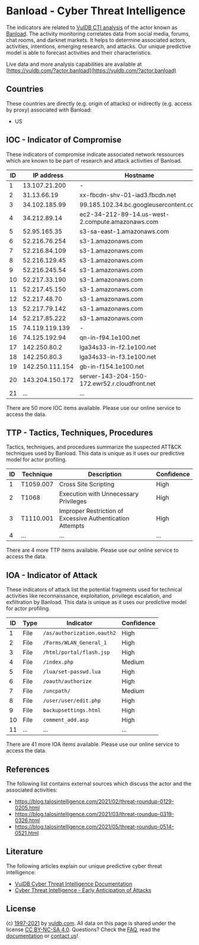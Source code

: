 # Banload - Cyber Threat Intelligence

The indicators are related to [VulDB CTI analysis](https://vuldb.com/?doc.cti) of the actor known as [Banload](https://vuldb.com/?actor.banload). The activity monitoring correlates data from social media, forums, chat rooms, and darknet markets. It helps to determine associated actors, activities, intentions, emerging research, and attacks. Our unique predictive model is able to forecast activities and their characteristics.

Live data and more analysis capabilities are available at [https://vuldb.com/?actor.banload](https://vuldb.com/?actor.banload)

## Countries

These countries are directly (e.g. origin of attacks) or indirectly (e.g. access by proxy) associated with Banload:

* US

## IOC - Indicator of Compromise

These indicators of compromise indicate associated network ressources which are known to be part of research and attack activities of Banload.

ID | IP address | Hostname | Confidence
-- | ---------- | -------- | ----------
1 | 13.107.21.200 | - | High
2 | 31.13.66.19 | xx-fbcdn-shv-01-iad3.fbcdn.net | High
3 | 34.102.185.99 | 99.185.102.34.bc.googleusercontent.com | Medium
4 | 34.212.89.14 | ec2-34-212-89-14.us-west-2.compute.amazonaws.com | Medium
5 | 52.95.165.35 | s3-sa-east-1.amazonaws.com | Medium
6 | 52.216.76.254 | s3-1.amazonaws.com | Medium
7 | 52.216.84.109 | s3-1.amazonaws.com | Medium
8 | 52.216.129.45 | s3-1.amazonaws.com | Medium
9 | 52.216.245.54 | s3-1.amazonaws.com | Medium
10 | 52.217.33.190 | s3-1.amazonaws.com | Medium
11 | 52.217.45.150 | s3-1.amazonaws.com | Medium
12 | 52.217.48.70 | s3-1.amazonaws.com | Medium
13 | 52.217.79.142 | s3-1.amazonaws.com | Medium
14 | 52.217.85.222 | s3-1.amazonaws.com | Medium
15 | 74.119.119.139 | - | High
16 | 74.125.192.94 | qn-in-f94.1e100.net | High
17 | 142.250.80.2 | lga34s33-in-f2.1e100.net | High
18 | 142.250.80.3 | lga34s33-in-f3.1e100.net | High
19 | 142.250.111.154 | gb-in-f154.1e100.net | High
20 | 143.204.150.172 | server-143-204-150-172.ewr52.r.cloudfront.net | High
21 | ... | ... | ...

There are 50 more IOC items available. Please use our online service to access the data.

## TTP - Tactics, Techniques, Procedures

Tactics, techniques, and procedures summarize the suspected ATT&CK techniques used by Banload. This data is unique as it uses our predictive model for actor profiling.

ID | Technique | Description | Confidence
-- | --------- | ----------- | ----------
1 | T1059.007 | Cross Site Scripting | High
2 | T1068 | Execution with Unnecessary Privileges | High
3 | T1110.001 | Improper Restriction of Excessive Authentication Attempts | High
4 | ... | ... | ...

There are 4 more TTP items available. Please use our online service to access the data.

## IOA - Indicator of Attack

These indicators of attack list the potential fragments used for technical activities like reconnaissance, exploitation, privilege escalation, and exfiltration by Banload. This data is unique as it uses our predictive model for actor profiling.

ID | Type | Indicator | Confidence
-- | ---- | --------- | ----------
1 | File | `/as/authorization.oauth2` | High
2 | File | `/Forms/WLAN_General_1` | High
3 | File | `/html/portal/flash.jsp` | High
4 | File | `/index.php` | Medium
5 | File | `/lua/set-passwd.lua` | High
6 | File | `/oauth/authorize` | High
7 | File | `/uncpath/` | Medium
8 | File | `/user/user/edit.php` | High
9 | File | `backupsettings.html` | High
10 | File | `comment_add.asp` | High
11 | ... | ... | ...

There are 41 more IOA items available. Please use our online service to access the data.

## References

The following list contains external sources which discuss the actor and the associated activities:

* https://blog.talosintelligence.com/2021/02/threat-roundup-0129-0205.html
* https://blog.talosintelligence.com/2021/03/threat-roundup-0319-0326.html
* https://blog.talosintelligence.com/2021/05/threat-roundup-0514-0521.html

## Literature

The following articles explain our unique predictive cyber threat intelligence:

* [VulDB Cyber Threat Intelligence Documentation](https://vuldb.com/?doc.cti)
* [Cyber Threat Intelligence - Early Anticipation of Attacks](https://www.scip.ch/en/?labs.20201022)

## License

(c) [1997-2021](https://vuldb.com/?doc.changelog) by [vuldb.com](https://vuldb.com/?doc.about). All data on this page is shared under the license [CC BY-NC-SA 4.0](https://creativecommons.org/licenses/by-nc-sa/4.0/). Questions? Check the [FAQ](https://vuldb.com/?doc.faq), read the [documentation](https://vuldb.com/?doc) or [contact us](https://vuldb.com/?contact)!
